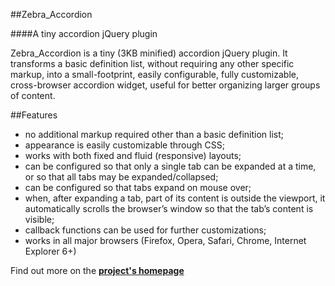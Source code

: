##Zebra_Accordion

####A tiny accordion jQuery plugin

Zebra_Accordion is a tiny (3KB minified) accordion jQuery plugin. It transforms a basic definition list, without requiring any other specific markup, into a small-footprint, easily configurable, fully customizable, cross-browser accordion widget, useful for better organizing larger groups of content.

##Features

 - no additional markup required other than a basic definition list;
 - appearance is easily customizable through CSS;
 - works with both fixed and fluid (responsive) layouts;
 - can be configured so that only a single tab can be expanded at a time, or so that all tabs may be expanded/collapsed;
 - can be configured so that tabs expand on mouse over;
 - when, after expanding a tab, part of its content is outside the viewport, it automatically scrolls the browser’s window so that the tab’s content is visible;
 - callback functions can be used for further customizations;
 - works in all major browsers (Firefox, Opera, Safari, Chrome, Internet Explorer 6+)

Find out more on the **[project's homepage](http://stefangabos.ro/jquery/zebra_accordion/)**